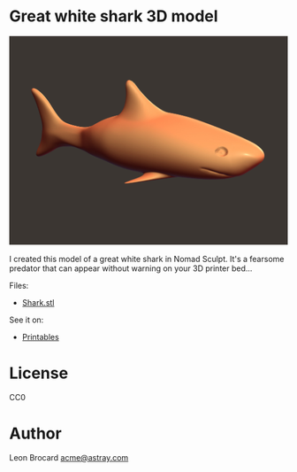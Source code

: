 # Great white shark 3D model

![A shark](Shark.jpg)

I created this model of a great white shark in Nomad Sculpt. It's a fearsome predator that can appear without warning on your 3D printer bed...

Files:

- [Shark.stl](/Shark.stl)

See it on:

- [Printables](https://www.printables.com/model/402997-great-white-shark)

# License

CC0

# Author

Leon Brocard acme@astray.com